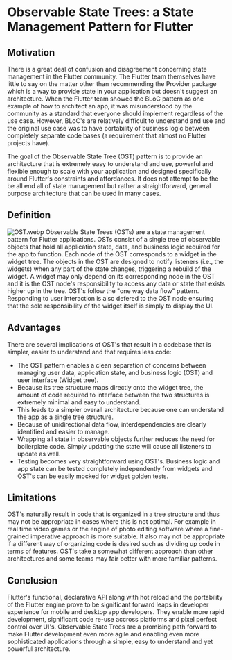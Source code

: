 # Observable State Trees: a State Management Pattern for Flutter 


## Motivation
There is a great deal of confusion and disagreement concerning state management in the Flutter community. The Flutter team themselves have little to say on the matter other than recommending the Provider package which is a way to provide state in your application but doesn't suggest an architecture. When the Flutter team showed the BLoC pattern as one example of how to architect an app, it was misunderstood by the community as a standard that everyone should implement regardless of the use case. However, BLoC's are relatively difficult to understand and use and the original use case was to have portability of business logic between completely separate code bases (a requirement that almost no Flutter projects have).

The goal of the Observable State Tree (OST) pattern is to provide an architecture that is extremely easy to understand and use, powerful and flexible enough to scale with your application and designed specifically around Flutter's constraints and affordances. It does not attempt to be the be all end all of state management but rather a straightforward, general purpose architecture that can be used in many cases.


## Definition
![OST.webp]()
Observable State Trees (OSTs) are a state management pattern for Flutter applications. OSTs consist of a single tree of observable objects that hold all application state, data, and business logic required for the app to function. Each node of the OST corresponds to a widget in the widget tree. The objects in the OST are designed to notify listeners (i.e., the widgets) when any part of the state changes, triggering a rebuild of the widget. A widget may only depend on its corresponding node in the OST and it is the OST node's responsibility to access any data or state that exists higher up in the tree. OST's follow the "one way data flow" pattern. Responding to user interaction is also defered to the OST node ensuring that the sole responsibility of the widget itself is simply to display the UI.

## Advantages
There are several implications of OST's that result in a codebase that is simpler, easier to understand and that requires less code:
 - The OST pattern enables a clean separation of concerns between managing user data, application state, and business logic (OST) and user interface (Widget tree). 
 - Because its tree structure maps directly onto the widget tree, the amount of code required to interface between the two structures is extremely minimal and easy to understand.
 - This leads to a simpler overall architecture because one can understand the app as a single tree structure.
 - Because of unidirectional data flow, interdependencies are clearly identified and easier to manage. 
 - Wrapping all state in observable objects further reduces the need for boilerplate code. Simply updating the state will cause all listeners to update as well.
 - Testing becomes very straightforward using OST's. Business logic and app state can be tested completely independently from widgets and OST's can be easily mocked for widget golden tests. 

## Limitations

OST's naturally result in code that is organized in a tree structure and thus may not be appropriate in cases where this is not optimal. For example in real time video games or the engine of photo editing software where a fine-grained imperative approach is  more suitable. It also may not be appropriate if a different way of organizing code is desired such as dividing up code in terms of features. OST's take a somewhat different approach than other architectures and some teams may fair better with more familiar patterns.

## Conclusion
Flutter's functional, declarative API along with hot reload and the portability of the Flutter engine prove to be significant forward leaps in developer experience for mobile and desktop app developers. They enable more rapid development, significant code re-use accross platforms and pixel perfect control over UI's. Observable State Trees are a promising path forward to make Flutter development even more agile and enabling even more sophisticated applications through a simple, easy to understand and yet powerful architecture.
